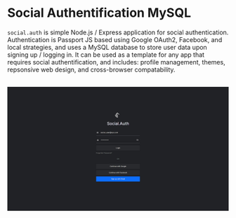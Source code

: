# Social Authentification MySQL

`social.auth` is simple Node.js / Express application for social authentication. Authentication is Passport JS based using Google OAuth2, Facebook, and local strategies, and uses a MySQL database to store user data upon signing up / logging in. It can be used as a template for any app that requires social authentification, and includes: profile management, themes, repsonsive web design, and cross-browser compatability.<br><br>

![Social.Auth Demo](public/img/social-auth-demo.jpg)
